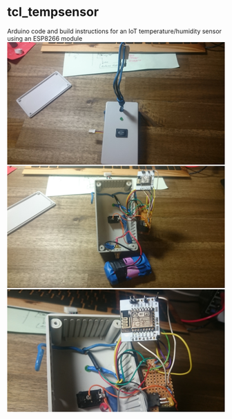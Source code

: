 # tcl_tempsensor
Arduino code and build instructions for an IoT temperature/humidity sensor using an ESP8266 module
![Tempsensor](res/1.JPG)
![Tempsensor](res/2.JPG)
![Tempsensor](res/3.JPG)
